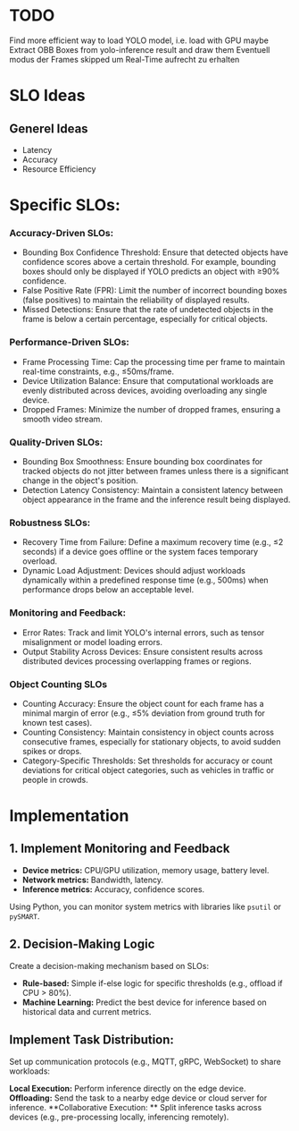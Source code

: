 # TODO
Find more efficient way to load YOLO model, i.e. load with GPU maybe
Extract OBB Boxes from yolo-inference result and draw them
Eventuell modus der Frames skipped um Real-Time aufrecht zu erhalten


# SLO Ideas
## Generel Ideas
- Latency
- Accuracy
- Resource Efficiency

# Specific SLOs:


### Accuracy-Driven SLOs:
- Bounding Box Confidence Threshold: Ensure that detected objects have confidence scores above a certain threshold. For example, bounding boxes should only be displayed if YOLO predicts an object with ≥90% confidence.
- False Positive Rate (FPR): Limit the number of incorrect bounding boxes (false positives) to maintain the reliability of displayed results.
- Missed Detections: Ensure that the rate of undetected objects in the frame is below a certain percentage, especially for critical objects.
### Performance-Driven SLOs:
- Frame Processing Time: Cap the processing time per frame to maintain real-time constraints, e.g., ≤50ms/frame.
- Device Utilization Balance: Ensure that computational workloads are evenly distributed across devices, avoiding overloading any single device.
- Dropped Frames: Minimize the number of dropped frames, ensuring a smooth video stream.
### Quality-Driven SLOs:
- Bounding Box Smoothness: Ensure bounding box coordinates for tracked objects do not jitter between frames unless there is a significant change in the object's position.
- Detection Latency Consistency: Maintain a consistent latency between object appearance in the frame and the inference result being displayed.
### Robustness SLOs:
- Recovery Time from Failure: Define a maximum recovery time (e.g., ≤2 seconds) if a device goes offline or the system faces temporary overload.
- Dynamic Load Adjustment: Devices should adjust workloads dynamically within a predefined response time (e.g., 500ms) when performance drops below an acceptable level.
### Monitoring and Feedback:
- Error Rates: Track and limit YOLO's internal errors, such as tensor misalignment or model loading errors.
- Output Stability Across Devices: Ensure consistent results across distributed devices processing overlapping frames or regions.
### Object Counting SLOs
- Counting Accuracy: Ensure the object count for each frame has a minimal margin of error (e.g., ≤5% deviation from ground truth for known test cases).
- Counting Consistency: Maintain consistency in object counts across consecutive frames, especially for stationary objects, to avoid sudden spikes or drops.
- Category-Specific Thresholds: Set thresholds for accuracy or count deviations for critical object categories, such as vehicles in traffic or people in crowds.

# Implementation
## 1. Implement Monitoring and Feedback
- **Device metrics:** CPU/GPU utilization, memory usage, battery level.
- **Network metrics:** Bandwidth, latency.
- **Inference metrics:**  Accuracy, confidence scores.

Using Python, you can monitor system metrics with libraries like `psutil` or `pySMART`.
## 2. Decision-Making Logic
Create a decision-making mechanism based on SLOs:

- **Rule-based:** Simple if-else logic for specific thresholds (e.g., offload if CPU > 80%).
- **Machine Learning:**  Predict the best device for inference based on historical data and current metrics.

## Implement Task Distribution:
Set up communication protocols (e.g., MQTT, gRPC, WebSocket) to share workloads:

**Local Execution:**  Perform inference directly on the edge device.
**Offloading:**  Send the task to a nearby edge device or cloud server for inference.
**Collaborative Execution: ** Split inference tasks across devices (e.g., pre-processing locally, inferencing remotely).
